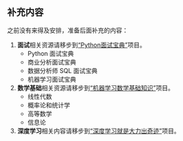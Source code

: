## 补充内容

之前没有来得及安排，准备后面补充的内容：

1. **面试**相关资源请移步到[“Python面试宝典”](https://github.com/jackfrued/Python-Interview-Bible)项目。
    - Python 面试宝典
    - 商业分析面试宝典
    - 数据分析师 SQL 面试宝典
    - 机器学习面试宝典
2. **数学基础**相关资源请移步到[“机器学习数学基础知识”](https://github.com/jackfrued/Math_for_ML)项目。
    - 线性代数
    - 概率论和统计学
    - 高等数学
    - 信息论
3. **深度学习**相关内容请移步到[“深度学习就是大力出奇迹”](https://github.com/jackfrued/Deep-Learning-Is-Nothing)项目。
